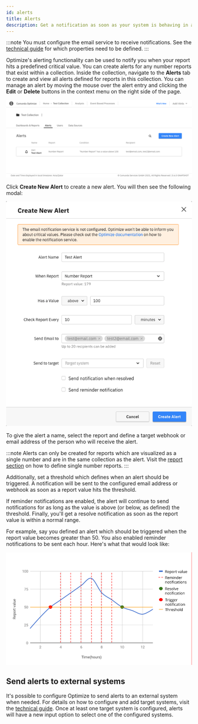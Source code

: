 ```yaml
---
id: alerts
title: Alerts
description: Get a notification as soon as your system is behaving in an unexpected manner.
---
```


:::note
You must configure the email service to receive notifications. See the [technical guide](../../../../self-managed/optimize-deployment/configuration/system-configuration.md#email) for which properties need to be defined.
:::

Optimize's alerting functionality can be used to notify you when your report hits a predefined critical value. You can create alerts for any number reports that exist within a collection. Inside the collection, navigate to the **Alerts** tab to create and view all alerts defined for reports in this collection. You can manage an alert by moving the mouse over the alert entry and clicking the **Edit** or **Delete** buttons in the context menu on the right side of the page.

![Alert overview](./img/alerts-overview.png)

Click **Create New Alert** to create a new alert. You will then see the following modal:

![Alert modal overview](./img/alert-modal-description.png)

To give the alert a name, select the report and define a target webhook or email address of the person who will receive the alert.

:::note
Alerts can only be created for reports which are visualized as a single number and are in the same collection as the alert. Visit the [report section](../creating-reports.md) on how to define single number reports.
:::

Additionally, set a threshold which defines when an alert should be triggered. A notification will be sent to the configured email address or webhook as soon as a report value hits the threshold.

If reminder notifications are enabled, the alert will continue to send notifications for as long as the value is above (or below, as defined) the threshold. Finally, you'll get a resolve notification as soon as the report value is within a normal range.

For example, say you defined an alert which should be triggered when the report value becomes greater than 50.
You also enabled reminder notifications to be sent each hour. Here's what that would look like:

![Notifications graph](./img/alert-notifications-graph.png)

## Send alerts to external systems

It's possible to configure Optimize to send alerts to an external system when needed. For details on how to configure and add target systems, visit the [technical guide](../../../../self-managed/optimize-deployment/configuration/system-configuration.md#alert-notification-webhooks). Once at least one target system is configured, alerts will have a new input option to select one of the configured systems.
